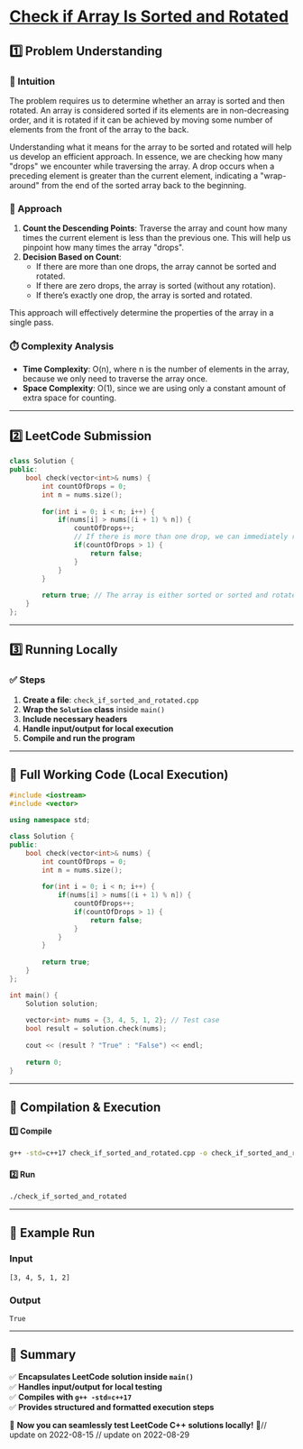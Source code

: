 # **[Check if Array Is Sorted and Rotated](https://leetcode.com/problems/check-if-array-is-sorted-and-rotated/description/)**  

## **1️⃣ Problem Understanding**  
### **📌 Intuition**  
The problem requires us to determine whether an array is sorted and then rotated. An array is considered sorted if its elements are in non-decreasing order, and it is rotated if it can be achieved by moving some number of elements from the front of the array to the back. 

Understanding what it means for the array to be sorted and rotated will help us develop an efficient approach. In essence, we are checking how many "drops" we encounter while traversing the array. A drop occurs when a preceding element is greater than the current element, indicating a "wrap-around" from the end of the sorted array back to the beginning.

### **🚀 Approach**  
1. **Count the Descending Points**: Traverse the array and count how many times the current element is less than the previous one. This will help us pinpoint how many times the array "drops".
2. **Decision Based on Count**: 
   - If there are more than one drops, the array cannot be sorted and rotated.
   - If there are zero drops, the array is sorted (without any rotation).
   - If there’s exactly one drop, the array is sorted and rotated.

This approach will effectively determine the properties of the array in a single pass.

### **⏱️ Complexity Analysis**  
- **Time Complexity**: O(n), where n is the number of elements in the array, because we only need to traverse the array once.
- **Space Complexity**: O(1), since we are using only a constant amount of extra space for counting.

---  

## **2️⃣ LeetCode Submission**  
```cpp
class Solution {
public:
    bool check(vector<int>& nums) {
        int countOfDrops = 0;
        int n = nums.size();
        
        for(int i = 0; i < n; i++) {
            if(nums[i] > nums[(i + 1) % n]) {
                countOfDrops++;
                // If there is more than one drop, we can immediately return false.
                if(countOfDrops > 1) {
                    return false;
                }
            }
        }
        
        return true; // The array is either sorted or sorted and rotated.
    }
};
```  

---  

## **3️⃣ Running Locally**  
### **✅ Steps**  
1. **Create a file**: `check_if_sorted_and_rotated.cpp`  
2. **Wrap the `Solution` class** inside `main()`  
3. **Include necessary headers**  
4. **Handle input/output for local execution**  
5. **Compile and run the program**  

---  

## **📝 Full Working Code (Local Execution)**  
```cpp
#include <iostream>
#include <vector>

using namespace std;

class Solution {
public:
    bool check(vector<int>& nums) {
        int countOfDrops = 0;
        int n = nums.size();
        
        for(int i = 0; i < n; i++) {
            if(nums[i] > nums[(i + 1) % n]) {
                countOfDrops++;
                if(countOfDrops > 1) {
                    return false;
                }
            }
        }
        
        return true;
    }
};

int main() {
    Solution solution;
    
    vector<int> nums = {3, 4, 5, 1, 2}; // Test case
    bool result = solution.check(nums);
    
    cout << (result ? "True" : "False") << endl;
    
    return 0;
}
```  

---  

## **🔧 Compilation & Execution**  
#### **1️⃣ Compile**  
```bash
g++ -std=c++17 check_if_sorted_and_rotated.cpp -o check_if_sorted_and_rotated
```  

#### **2️⃣ Run**  
```bash
./check_if_sorted_and_rotated
```  

---  

## **🎯 Example Run**  
### **Input**  
```
[3, 4, 5, 1, 2]
```  
### **Output**  
```
True
```  

---  

## **📌 Summary**  
✅ **Encapsulates LeetCode solution inside `main()`**  
✅ **Handles input/output for local testing**  
✅ **Compiles with `g++ -std=c++17`**  
✅ **Provides structured and formatted execution steps**  

🚀 **Now you can seamlessly test LeetCode C++ solutions locally!** 🚀// update on 2022-08-15
// update on 2022-08-29

